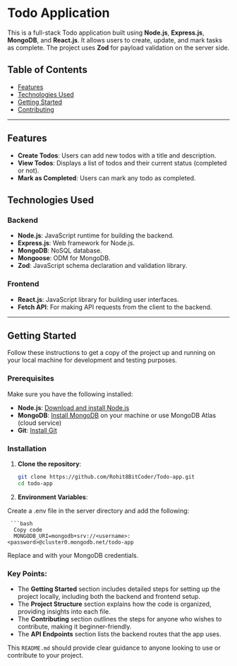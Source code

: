 
# Todo Application

This is a full-stack Todo application built using **Node.js**, **Express.js**, **MongoDB**, and **React.js**. It allows users to create, update, and mark tasks as complete. The project uses **Zod** for payload validation on the server side.

## Table of Contents

- [Features](#features)
- [Technologies Used](#technologies-used)
- [Getting Started](#getting-started)
- [Contributing](#contributing)


---

## Features

- **Create Todos**: Users can add new todos with a title and description.
- **View Todos**: Displays a list of todos and their current status (completed or not).
- **Mark as Completed**: Users can mark any todo as completed.

## Technologies Used

### Backend

- **Node.js**: JavaScript runtime for building the backend.
- **Express.js**: Web framework for Node.js.
- **MongoDB**: NoSQL database.
- **Mongoose**: ODM for MongoDB.
- **Zod**: JavaScript schema declaration and validation library.

### Frontend

- **React.js**: JavaScript library for building user interfaces.
- **Fetch API**: For making API requests from the client to the backend.

---

## Getting Started

Follow these instructions to get a copy of the project up and running on your local machine for development and testing purposes.

### Prerequisites

Make sure you have the following installed:

- **Node.js**: [Download and install Node.js](https://nodejs.org/)
- **MongoDB**: [Install MongoDB](https://www.mongodb.com/try/download/community) on your machine or use MongoDB Atlas (cloud service)
- **Git**: [Install Git](https://git-scm.com/)

### Installation

1. **Clone the repository**:

   ```bash
   git clone https://github.com/Rohit8BitCoder/Todo-app.git
   cd todo-app

 2. **Environment Variables**:

Create a .env file in the server directory and add the following:

     ```bash
      Copy code
      MONGODB_URI=mongodb+srv://<username>:<password>@cluster0.mongodb.net/todo-app

Replace <username> and <password> with your MongoDB credentials.



### Key Points:

- The **Getting Started** section includes detailed steps for setting up the project locally, including both the backend and frontend setup.
- The **Project Structure** section explains how the code is organized, providing insights into each file.
- The **Contributing** section outlines the steps for anyone who wishes to contribute, making it beginner-friendly.
- The **API Endpoints** section lists the backend routes that the app uses.

This `README.md` should provide clear guidance to anyone looking to use or contribute to your project.

